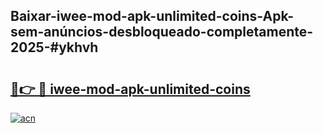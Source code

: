 ## Baixar-iwee-mod-apk-unlimited-coins-Apk-sem-anúncios-desbloqueado-completamente-2025-#ykhvh

# <h2><a href="https://ainizakaria.my?title=iwee-mod-apk-unlimited-coins&ref=22M">🔗👉 🔴 iwee-mod-apk-unlimited-coins</a></h2>

[![acn](https://github.com/user-attachments/assets/0f9c940e-d8b0-45ae-aac7-cd30a18b3e1c)](https://ainizakaria.my?title=iwee-mod-apk-unlimited-coins&ref=22M)

